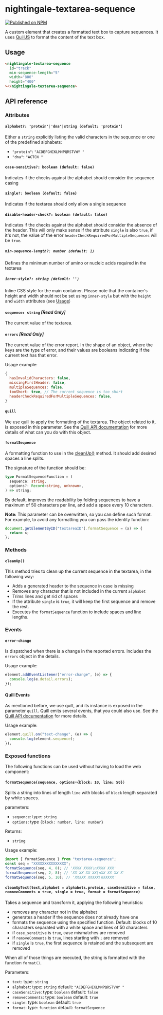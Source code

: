 # nightingale-textarea-sequence

[![Published on NPM](https://img.shields.io/npm/v/@nightingale-elements/nightingale-textarea-sequence.svg)](https://www.npmjs.com/package/@nightingale-elements/nightingale-textarea-sequence)

A custom element that creates a formatted text box to capture sequences. It uses [QuillJS](https://quilljs.com/) to format the content of the text box.

## Usage

```html
<nightingale-textarea-sequence
  id="track"
  min-sequence-length="5"
  width="800"
  height="400"
></nightingale-textarea-sequence>
```

## API reference

### Attributes

#### `alphabet?: 'protein'|'dna'|string (default: 'protein')`

Either a `string` explicitly listing the valid characters in the sequence or one of the predefined alphabets:

- `"protein"`: `"ACDEFGHIKLMNPQRSTVWY "`
- `"dna"`: `"AGTCN "`

#### `case-sensitive?: boolean (default: false)`

Indicates if the checks against the alphabet should consider the sequence casing

#### `single?: boolean (default: false)`

Indicates if the textarea should only allow a single sequence

#### `disable-header-check?: boolean (default: false)`

Indicates if the checks against the alphabet should consider the absence of the header.
This will only make sense if the attribute `single` is also `true`, if it's not, the value of
the error `headerCheckRequiredForMultipleSequences` will be `true`.

##### `min-sequence-length?: number (default: 1)`

Defines the minimum number of amino or nucleic acids required in the textarea

##### `inner-style?: string (default: '')`

Inline CSS style for the main container. Please note that the container's height and width should not be set using `inner-style` but with the `height` and `width` attributes (see [Usage](##Usage))

#### `sequence: string` **_[Read Only]_**

The current value of the textarea.

#### `errors` **_[Read Only]_**

The current value of the error report. In the shape of an object, where the keys are the type of error, and their values are booleans indicating if the current text has that error.

Usage example:

```javascript
{
  hasInvalidCharacters: false,
  missingFirstHeader: false,
  multipleSequences: false,
  tooShort: true, // The current sequence is too short
  headerCheckRequiredForMultipleSequences: false,
}
```

#### `quill`

We use quill to apply the formatting of the textarea. The object related to it, is exposed in this parameter.
See the [Quill API documentation](https://quilljs.com/docs/api/) for more details of what can you do with this object.

#### `formatSequence`

A formatting function to use in the [cleanUp()](<####`cleanUp()`>) method. It should add desired spaces a line splits.

The signature of the function should be:

```typescript
type FormatSequenceFunction = (
  sequence: string,
  options?: Record<string, unknown>,
) => string;
```

By default, improves the readability by folding sequences to have a maximum of 50 characters per line, and add a space every 10 characters.

**Note:** This parameter can be overwritten, so you can define such format. For example, to avoid any formatting you can pass the identity function:

```js
document.getElementByID("textareaID").formatSequence = (x) => {
  return x;
};
```

### Methods

#### `cleanUp()`

This method tries to clean up the current sequence in the textarea, in the following way:

- Adds a generated header to the sequence in case is missing
- Removes any character that is not included in the current `alphabet`
- Trims lines and get rid of spaces
- If the attribute `single` is `true`, it will keep the first sequence and remove the rest.
- Executes the `formatSequence` function to include spaces and line lengths.

### Events

#### `error-change`

Is dispatched when there is a change in the reported errors. Includes the `errors` object in the details.

Usage example:

```javascript
element.addEventListener("error-change", (e) => {
  console.log(e.detail.errors);
});
```

#### Quill Events

As mentioned before, we use quill, and its instance is exposed in the parameter `quill`. Quill emits several events, that you could also use. See the [Quill API documentation](https://quilljs.com/docs/api/#events) for more details.

Usage example:

```javascript
element.quill.on("text-change", (e) => {
  console.log(element.sequence);
});
```

### Exposed functions

The following functions can be used without having to load the web component:

#### `formatSequence(sequence, options={block: 10, line: 50})`

Splits a string into lines of length `line` with blocks of `block` length separated by white spaces.

parameters:

- `sequence`: type: `string`
- `options`: type `{block: number, line: number}`

Returns:

- `string`

Usage example:

```javascript
import { formatSequence } from "textarea-sequence";
const seq = "XXXXXXXXXXXXXXX";
formatSequence(seq, 4, 8); // 'XXXX XXXX\nXXXX XXX'
formatSequence(seq, 2, 8); // 'XX XX XX XX\nXX XX XX X'
formatSequence(seq, 5, 10); // 'XXXXX XXXXX\nXXXXX'
```

#### `cleanUpText(text,alphabet = alphabets.protein, caseSensitive = false, removeComments = true, single = true, format = formatSequence)`

Takes a sequence and transform it, applying the following heuristics:

- removes any character not in the alphabet
- generates a header if the sequence does not already have one
- formats the sequence using the specified function. Default: blocks of 10 characters separated with a white space and lines of 50 characters
- if `case_sensitive` is `true`, case mismatches are removed
- if `removeComments` is `true`, lines starting with `;` are removed
- if `single` is `true`, the first sequence is retained and the subsequent are removed

When all of those things are executed, the string is formatted with the function `format()`.

Parameters:

- `text`: type: `string`
- `alphabet`: type: `string`
  default: `"ACDEFGHIKLMNPQRSTVWY "`
- `caseSensitive`: type: `boolean`
  default: `false`
- `removeComments`: type: `boolean`
  default: `true`
- `single`: type: `boolean`
  default: `true`
- `format`: type: `function`
  default: `formatSequence`
